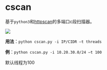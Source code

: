 # cscan

基于`python3`和[httpscan](https://github.com/zer0h/httpscan#httpscan)的多端口c段扫描器。

![](https://i.loli.net/2020/08/14/rmvJuNkgAbRcQTw.png)

**用法**：`python cscan.py -i IP/CIDR –t threads`

**例**：`python cscan.py -i 10.20.30.0/24 –t 100`

默认线程为100

